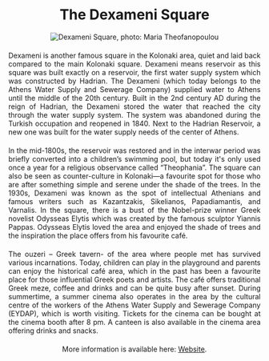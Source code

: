<!-- Use the following commented lines to include monument coordinates and attributes (leave empty lines if the monument has no additional info)
37.97989 23.74336
History, Nature and surroundings, District History, Urban scenery
culture, cafes, history, entertainment, nature, archaeology, open-air cinema, square 
A laid back square were to relax.
-->

<h1 align="center">The Dexameni Square</h1>

<center>
  <img src="https://www.gtp.gr/showphoto.asp?FN=/MGfiles/location/image34015%5B2707%5D.jpg&W=1300&H=460" alt="Dexameni Square, photo: Maria Theofanopoulou">
</center>


<p align="justify" style="margin-top:20px;margin-bottom:20px;">
Dexameni is another famous square in the Kolonaki area, quiet and laid back compared to the main Kolonaki square. 
Dexameni means reservoir as this square was built exactly on a reservoir, the first water supply system which was constructed by Hadrian. 
The Dexameni (which today belongs to the Athens Water Supply and Sewerage Company) supplied water to Athens until the middle of the 20th century. 
Built in the 2nd century AD during the reign of Hadrian, the Dexameni stored the water that reached the city through the water supply system. 
The system was abandoned during the Turkish occupation and reopened in 1840. 
Next to the Hadrian Reservoir, a new one was built for the water supply needs of the center of Athens.
</p>

<p align="justify" style="margin-top:20px;margin-bottom:20px;">
In the mid-1800s, the reservoir was restored and in the interwar period was briefly converted into a children’s swimming pool, but today it's only used once a year for a religious observance called “Theophania”. The square can also be seen as counter-culture in Kolonaki—a favourite spot for those who are after something simple and serene under the shade of the trees. In the 1930s, Dexameni was known as the spot of intellectual Athenians and famous writers such as Kazantzakis, Sikelianos, Papadiamantis, and Varnalis. In the square, there is a bust of the Nobel-prize winner Greek novelist Odysseas Elytis which was created by the famous sculptor Yiannis Pappas. Odysseas Elytis loved the area and enjoyed the shade of trees and the inspiration the place offers from his favourite café.  
</p>

<p align="justify" style="margin-top:20px;margin-bottom:20px;">
The ouzeri – Greek tavern- of the area where people met has survived various incarnations. 
Today, children can play in the playground and parents can enjoy the historical café area, which in the past has been a favourite place for those influential Greek poets and artists. 
The café offers traditional Greek meze, coffee and drinks and can be quite busy after sunset. 
During summertime, a summer cinema also operates in the area by the cultural centre of the workers of the Athens Water Supply and Sewerage Company (EYDAP), which is worth visiting. 
Tickets for the cinema can be bought at the cinema booth after 8 pm. A canteen is also available in the cinema area offering drinks and snacks.
</p>

<p align="center" style="margin-top:20px;margin-bottom:20px;">
More information is available here: <a href="https://cinedexameni.gr/">Website</a>.
</p>

<img src="https://solaris.micc.unifi.it/pixel.png?2a" height=1 width=1>